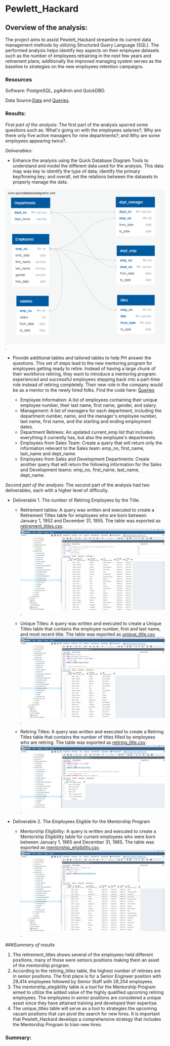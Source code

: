 # **Pewlett_Hackard**

## Overview of the analysis: 

The project aims to assist Pewlett_Hackard streamline its current data management methods by utilizing Structured Query Language (SQL). The performed analysis helps identify key aspects on their employee datasets such as the number of employees retraining in the next few years and retirement plans; additionally the improved managing system serves as the baseline to strategies on the new employees retention campaigns.

### Resources

Software: PostgreSQL, pgAdmin and QuickDBD. 

Data Source:[Data](https://github.com/chocoplace/Pewlett-Hackard-Analysis/tree/main/Data) and [Queries](https://github.com/chocoplace/Pewlett-Hackard-Analysis/tree/main/Queries).

### Results:

*First part of the analysis*: The first part of the analysis spurred some questions such as: What's going on with the employees salaries?; Why are there only five active managers for nine departments?; and Why are some employees appearing twice?. 

*Deliverables*:

  - Enhance the analysis using the Quick Database Diagram Tools to understand and model the different data used for the analysis. This data map was key to identify the type of data; identify the primary key/foreing key; and overall, set the relations between the datasets to properly manage the data.  
   
   ![Data](https://github.com/chocoplace/Pewlett-Hackard-Analysis/blob/main/EmployeeDB.png.png).
   
  - Provide additional tables and tailored tables to help PH answer the questions. This set of steps lead to the new mentoring program for employees getting ready to retire. Instead of having a large chunk of their workforce retiring, they want to introduce a mentoring program: experienced and successful employees stepping back into a part-time role instead of retiring completely. Their new role in the company would be as a mentor to the newly hired folks. Find the code here: [Queries](https://github.com/chocoplace/Pewlett-Hackard-Analysis/blob/main/queries.sql)
   
     - Employee Information: A list of employees containing their unique employee number, their last name, first name, gender, and salary.
     - Management: A list of managers for each department, including the department number, name, and the manager's employee number, last name, first name, and the starting and ending employment dates.
     - Department Retirees: An updated current_emp list that includes everything it currently has, but also the employee's departments. 
     - Employees from Sales Team: Create a query that will return only the information relevant to the Sales team: emp_no, first_name, last_name and dept_name. 
     - Employees from Sales and Development Departments: Create another query that will return the following information for the Sales and Development teams: emp_no, first_name, last_name, dept_name. 

*Second part of the analysis*: The second part of the analysis had two deliverables, each with a higher level of difficulty. 

  - Deliverable 1. The number of Retiring Employees by the Title.

     - Retirement tables: A query was written and executed to create a Retirement Titles table for employees who are born between January 1, 1952 and December 31, 1955. The table was exported as [retirement_titles.csv](https://github.com/chocoplace/Pewlett-Hackard-Analysis/blob/main/Data/retirement_titles.csv). ![retirement_titles.csv](https://github.com/chocoplace/Pewlett-Hackard-Analysis/blob/main/Resources/retirement_titles.png).

     - Unique Titles: A query was written and executed to create a Unique Titles table that contains the employee number, first and last name, and most recent title. The table was exported as [unique_title.csv](https://github.com/chocoplace/Pewlett-Hackard-Analysis/blob/main/Data/unique_titles.csv). ![unique_titles.csv](https://github.com/chocoplace/Pewlett-Hackard-Analysis/blob/main/Resources/unique_titles.png).

     - Retiring Titles: A query was written and executed to create a Retiring Titles table that contains the number of titles filled by employees who are retiring. The table was exported as [retiring_title.csv](https://github.com/chocoplace/Pewlett-Hackard-Analysis/blob/main/Data/retiring_titles.csv).
![retiring_titles.csv](https://github.com/chocoplace/Pewlett-Hackard-Analysis/blob/main/Resources/retiring_tittles.png). 

  - Deliverable 2. The Employees Eligible for the Mentorship Program
  
     - Mentorship Eligibility: A query is written and executed to create a Mentorship Eligibility table for current employees who were born between January 1, 1965 and December 31, 1965. The table was exported as [mentorship_eligibility.csv](https://github.com/chocoplace/Pewlett-Hackard-Analysis/blob/main/Data/mentorship_eligibility.csv).
![mentorship_eligibility](https://github.com/chocoplace/Pewlett-Hackard-Analysis/blob/main/Resources/Mentorship_eligibility.png). 

###*Summary of results*

 1. The retirement_titles shows several of the employees held different positions, many of those were seniors positions making them an asset of the mentorship program. 
 2. According to the retiring_titles table, the highest number of retirees are in senior positions. The first place is for a Senior Engineer position with 29,414 employees followed by Senior Staff with 28,254 employees. 
 3. The mentorship_elegibility table is a tool for the Mentorship Program aimed to utilize the added value of the highly qualified upcoming retiring employees. The employees in senior positions are considered a unique asset since they have attained training and developed their expertise. 
 4. The unique_titles table will serve as a tool to strategies the upcoming vacant positions that can pivot the search for new hires. It is important that Pewlett_Hackard develops a comprehensive strategy that includes the Mentorship Program to train new hires. 

### Summary:

